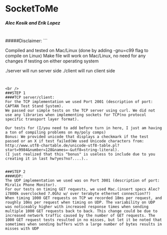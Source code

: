# SocketToMe
##### Alec Kosik and Erik Lopez
<br />
#####Disclaimer:
```

Compiled and tested on Mac/Linux (done by adding -gnu=c99 flag to compile on Linux)
Make file will work on Mac/Linux, no need for any changes if testing on either operating system

./server will run server side
./client will run client side
```


<br />
###STEP 1 
####TCP server/client:
For the TCP implementation we used Port 2001 (description of port: CAPTAN Test Stand System).
We passed our simple tests on the TCP server using curl. We did not use any libraries when implementing sockets for TCP(no protocol specific transport layer format).

Our tests for (I/you need to add before turn in here, I just am having a ton of compiling problems on my/poly comps)
Bonus: We provided unicode that displays a checkmark if the test passed or an X if test failed(We used Unicode characters from: http://www.utf8-chartable.de/unicode-utf8-table.pl?start=9984&number=128&names=-&utf8=string-literal).
(I just realized that this "bonus" is useless to include due to you creating it in last hw?yes?no?....)..


###STEP 2
####UDP:
The UDP implementation we used was on Port 3001 (description of port: Miralix Phone Monitor).
For our tests on timing GET requests, we used Mac.(insert specs Alec? i7800k overclocked 7.0Ghz w/ over terabyte ethernet connection??)
When timing 1000 GET requests on TCP we recorded 18ms per request, and roughly 10ms per request when timing on UDP. The variability on UDP was noticeably higher with increased response times when sending multiple 1000 GET requests back to back. This change could be due to increased network traffic caused by the number of GET requests. The 1000 GET request tests resulted in no misses, but let it be noted that sometimes when sending buffers with a large number of bytes results in misses with UDP

